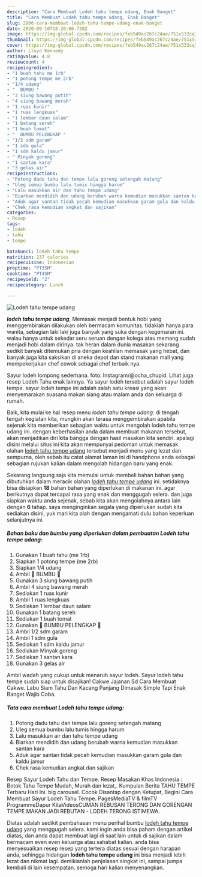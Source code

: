 ```yaml
---
description: "Cara Membuat Lodeh tahu tempe udang, Enak Banget"
title: "Cara Membuat Lodeh tahu tempe udang, Enak Banget"
slug: 2806-cara-membuat-lodeh-tahu-tempe-udang-enak-banget
date: 2020-09-10T18:20:06.738Z
image: https://img-global.cpcdn.com/recipes/feb549ac267c24ae/751x532cq70/lodeh-tahu-tempe-udang-foto-resep-utama.jpg
thumbnail: https://img-global.cpcdn.com/recipes/feb549ac267c24ae/751x532cq70/lodeh-tahu-tempe-udang-foto-resep-utama.jpg
cover: https://img-global.cpcdn.com/recipes/feb549ac267c24ae/751x532cq70/lodeh-tahu-tempe-udang-foto-resep-utama.jpg
author: Lloyd Kennedy
ratingvalue: 4.8
reviewcount: 4
recipeingredient:
- "1 buah tahu me 1rb"
- "1 potong tempe me 2rb"
- "1/4 udang"
- "  BUMBU "
- "3 siung bawang putih"
- "4 siung bawang merah"
- "1 ruas kunir"
- "1 ruas lengkuas"
- "1 lembar daun salam"
- "1 batang sereh"
- "1 buah tomat"
- "  BUMBU PELENGKAP "
- "1/2 sdm garam"
- "1 sdm gula"
- "1 sdm kaldu jamur"
- " Minyak goreng"
- "1 santan kara"
- "3 gelas air"
recipeinstructions:
- "Potong dadu tahu dan tempe lalu goreng setengah matang"
- "Uleg semua bumbu lalu tumis hingga harum"
- "Lalu masukkan air dan tahu tempe udang"
- "Biarkan mendidih dan udang berubah warna kemudian masukkan santan kara"
- "Aduk agar santan tidak pecah kemudian masukkan garam gula dan kaldu jamur"
- "Chek rasa kemudian angkat dan sajikan"
categories:
- Resep
tags:
- lodeh
- tahu
- tempe

katakunci: lodeh tahu tempe 
nutrition: 237 calories
recipecuisine: Indonesian
preptime: "PT35M"
cooktime: "PT45M"
recipeyield: "2"
recipecategory: Lunch

---
```



![Lodeh tahu tempe udang](https://img-global.cpcdn.com/recipes/feb549ac267c24ae/751x532cq70/lodeh-tahu-tempe-udang-foto-resep-utama.jpg)

<b><i>lodeh tahu tempe udang</i></b>, Memasak menjadi bentuk hobi yang menggembirakan dilakukan oleh bermacam komunitas. tidaklah hanya para wanita, sebagian laki laki juga banyak yang suka dengan kegemaran ini. walau hanya untuk sekedar seru seruan dengan kolega atau memang sudah menjadi hobi dalam dirinya. tak heran dalam dunia masakan sekarang sedikit banyak ditemukan pria dengan keahlian memasak yang hebat, dan banyak juga kita saksikan di aneka depot dan stand makanan mall yang mempekerjakan chef cowok sebagai chef terbaik nya.

Sayur lodeh lompong sederhana. foto: Instagram/@ocha_chupid. Lihat juga resep Lodeh Tahu enak lainnya. Ya sayur lodeh tersebut adalah sayur lodeh tempe. sayur lodeh tempe ini adalah salah satu kreasi yang akan menyemarakan suasana makan siang atau malam anda dan keluarga di rumah.

Baik, kita mulai ke hal resep menu <i>lodeh tahu tempe udang</i>. di tengah tengah kegiatan kita, mungkin akan terasa menggembirakan apabila sejenak kita memberikan sebagian waktu untuk mengolah lodeh tahu tempe udang ini. dengan keberhasilan anda dalam membuat makanan tersebut, akan menjadikan diri kita bangga dengan hasil masakan kita sendiri. apalagi disini melalui situs ini kita akan mempunyai pedoman untuk memasak olahan <u>lodeh tahu tempe udang</u> tersebut menjadi menu yang lezat dan sempurna, oleh sebab itu catat alamat laman ini di handphone anda sebagai sebagian rujukan kalian dalam mengolah hidangan baru yang enak.


Sekarang langsung saja kita memulai untuk membeli bahan bahan yang dibutuhkan dalam meracik olahan <u><i>lodeh tahu tempe udang</i></u> ini. setidaknya bisa disiapkan <b>18</b> bahan bahan yang diperlukan di makanan ini. agar berikutnya dapat tercapai rasa yang enak dan menggugah selera. dan juga siapkan waktu anda sejenak, sebab kita akan mengolahnya antara lain dengan <b>6</b> tahap. saya menginginkan segala yang diperlukan sudah kita sediakan disini, yuk mari kita olah dengan mengamati dulu bahan keperluan selanjutnya ini.

<!--inarticleads1-->

##### Bahan baku dan bumbu yang diperlukan dalam pembuatan Lodeh tahu tempe udang:

1. Gunakan 1 buah tahu (me 1rb)
1. Siapkan 1 potong tempe (me 2rb)
1. Siapkan 1/4 udang
1. Ambil  🧄 BUMBU 🌰
1. Gunakan 3 siung bawang putih
1. Ambil 4 siung bawang merah
1. Sediakan 1 ruas kunir
1. Ambil 1 ruas lengkuas
1. Sediakan 1 lembar daun salam
1. Gunakan 1 batang sereh
1. Sediakan 1 buah tomat
1. Gunakan  🧄 BUMBU PELENGKAP 🌰
1. Ambil 1/2 sdm garam
1. Ambil 1 sdm gula
1. Sediakan 1 sdm kaldu jamur
1. Sediakan  Minyak goreng
1. Sediakan 1 santan kara
1. Gunakan 3 gelas air


Ambil wadah yang cukup untuk menaruh sayur lodeh. Sayur lodeh tahu tempe sudah siap untuk disajikan! Cakwe Jajanan Sd Cara Membuat Cakwe. Labu Siam Tahu Dan Kacang Panjang Dimasak Simple Tapi Enak Banget Wajib Coba. 

<!--inarticleads2-->

##### Tata cara membuat Lodeh tahu tempe udang:

1. Potong dadu tahu dan tempe lalu goreng setengah matang
1. Uleg semua bumbu lalu tumis hingga harum
1. Lalu masukkan air dan tahu tempe udang
1. Biarkan mendidih dan udang berubah warna kemudian masukkan santan kara
1. Aduk agar santan tidak pecah kemudian masukkan garam gula dan kaldu jamur
1. Chek rasa kemudian angkat dan sajikan


Resep Sayur Lodeh Tahu dan Tempe. Resep Masakan Khas Indonesia : Botok Tahu Tempe Mudah, Murah dan lezat,. Kumpulan Berita TAHU TEMPE Terbaru Hari Ini. big carousel. Cocok Disantap dengan Ketupat, Begini Cara Membuat Sayur Lodeh Tahu Tempe. PagesMediaTV &amp; filmTV ProgrammeDapur KitaVideosCUMAN REBUSAN TERONG DAN GORENGAN TEMPE MAKAN JADI REBUTAN - LODEH TERONG ISTIMEWA. 

Diatas adalah sedikit pembahasan menu perihal bumbu <u>lodeh tahu tempe udang</u> yang menggugah selera. kami ingin anda bisa paham dengan artikel diatas, dan anda dapat membuat lagi di saat lain untuk di sajikan dalam bermacam even even keluarga atau sahabat kalian. anda bisa menyesuaikan resep resep yang tertera diatas sesuai dengan harapan anda, sehingga hidangan <b>lodeh tahu tempe udang</b> ini bisa menjadi lebih lezat dan nikmat lagi. demikianlah penjelasan singkat ini, sampai jumpa kembali di lain kesempatan. semoga hari kalian menyenangkan.
